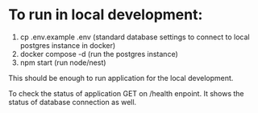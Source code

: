 # To run in local development:
1) cp .env.example .env     (standard database settings to connect to local postgres instance in docker)
2) docker compose -d        (run the postgres instance)
3) npm start                (run node/nest)

This should be enough to run application for the local development.

To check the status of application GET on /health enpoint.
It shows the status of database connection as well.